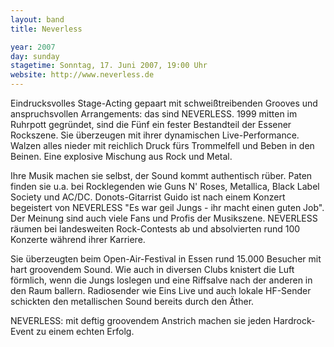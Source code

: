 ```yaml
---
layout: band
title: Neverless

year: 2007
day: sunday
stagetime: Sonntag, 17. Juni 2007, 19:00 Uhr
website: http://www.neverless.de
---
```

Eindrucksvolles Stage-Acting gepaart mit schweißtreibenden Grooves und anspruchsvollen Arrangements: das sind NEVERLESS. 1999 mitten im Ruhrpott gegründet, sind die Fünf ein fester Bestandteil der Essener Rockszene. Sie überzeugen mit ihrer dynamischen Live-Performance. Walzen alles nieder mit reichlich Druck fürs Trommelfell und Beben in den Beinen. Eine explosive Mischung aus Rock und Metal.


Ihre Musik machen sie selbst, der Sound kommt authentisch rüber. Paten finden sie u.a. bei Rocklegenden wie Guns N' Roses, Metallica, Black Label Society und AC/DC. Donots-Gitarrist Guido ist nach einem Konzert begeistert von NEVERLESS "Es war geil Jungs - ihr macht einen guten Job". Der Meinung sind auch viele Fans und Profis der Musikszene. NEVERLESS räumen bei landesweiten Rock-Contests ab und absolvierten rund 100 Konzerte während ihrer Karriere.


Sie überzeugten beim Open-Air-Festival in Essen rund 15.000 Besucher mit hart groovendem Sound. Wie auch in diversen Clubs knistert die Luft förmlich, wenn die Jungs loslegen und eine Riffsalve nach der anderen in den Raum ballern. Radiosender wie Eins Live und auch lokale HF-Sender schickten den metallischen Sound bereits durch den Äther.


NEVERLESS: mit deftig groovendem Anstrich machen sie jeden Hardrock-Event zu einem echten Erfolg.
